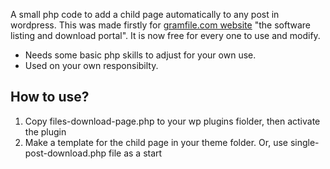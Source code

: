 A small php code to add a child page automatically to any post in wordpress.
This was made firstly for <a href="https://gramfile.com/">gramfile.com website</a> "the software listing and download portal".
It is now free for every one to use and modify.

<ul>
<li>Needs some basic php skills to adjust for your own use.</li>
<li>Used on your own responsibilty.</li>
</ul>

<h2>How to use?</h2>
<ol>
<li>Copy files-download-page.php to your wp plugins fiolder, then activate the plugin</li>
<li>Make a  template for the child page in your theme folder. Or, use single-post-download.php file as a start</li>
</ol>
